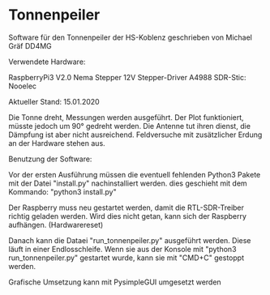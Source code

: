 # Tonnenpeiler
Software für den Tonnenpeiler der HS-Koblenz 
geschrieben von Michael Gräf DD4MG


Verwendete Hardware:

RaspberryPi3 V2.0
Nema Stepper 12V
Stepper-Driver A4988
SDR-Stic: Nooelec

Aktueller Stand: 15.01.2020

Die Tonne dreht, Messungen werden ausgeführt.
Der Plot funktioniert, müsste jedoch um 90° gedreht werden.
Die Antenne tut ihren dienst, die Dämpfung ist aber nicht ausreichend. Feldversuche mit
zusätzlicher Erdung an der Hardware stehen aus.

Benutzung der Software:

Vor der ersten Ausführung müssen die eventuell fehlenden Python3 Pakete mit der Datei
"install.py" nachinstalliert werden. dies geschieht mit dem Kommando: "python3 install.py"

Der Raspberry muss neu gestartet werden, damit die RTL-SDR-Treiber richtig geladen werden.
Wird dies nicht getan, kann sich der Raspberry aufhängen. (Hardwarereset)

Danach kann die Dataei "run_tonnenpeiler.py" ausgeführt werden. Diese läuft in einer
Endlosschleife. Wenn sie aus der Konsole mit "python3 run_tonnenpeiler.py" gestartet wurde,
kann sie mit "CMD+C" gestoppt werden.

Grafische Umsetzung kann mit PysimpleGUI umgesetzt werden
